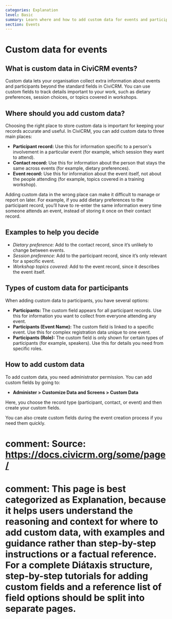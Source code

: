 ```yaml
---
categories: Explanation
level: Basic
summary: Learn where and how to add custom data for events and participants in CiviCRM, so your organisation collects the right information in the right place.
section: Events
---
```


# Custom data for events

## What is custom data in CiviCRM events?

Custom data lets your organisation collect extra information about events and participants beyond the standard fields in CiviCRM. You can use custom fields to track details important to your work, such as dietary preferences, session choices, or topics covered in workshops.

## Where should you add custom data?

Choosing the right place to store custom data is important for keeping your records accurate and useful. In CiviCRM, you can add custom data to three main places:

- **Participant record:** Use this for information specific to a person's involvement in a particular event (for example, which session they want to attend).
- **Contact record:** Use this for information about the person that stays the same across events (for example, dietary preferences).
- **Event record:** Use this for information about the event itself, not about the people attending (for example, topics covered in a training workshop).

Adding custom data in the wrong place can make it difficult to manage or report on later. For example, if you add dietary preferences to the participant record, you’ll have to re-enter the same information every time someone attends an event, instead of storing it once on their contact record.

## Examples to help you decide

- *Dietary preference:* Add to the contact record, since it’s unlikely to change between events.
- *Session preference:* Add to the participant record, since it’s only relevant for a specific event.
- *Workshop topics covered:* Add to the event record, since it describes the event itself.

## Types of custom data for participants

When adding custom data to participants, you have several options:

- **Participants:** The custom field appears for all participant records. Use this for information you want to collect from everyone attending any event.
- **Participants (Event Name):** The custom field is linked to a specific event. Use this for complex registration data unique to one event.
- **Participants (Role):** The custom field is only shown for certain types of participants (for example, speakers). Use this for details you need from specific roles.

## How to add custom data

To add custom data, you need administrator permission. You can add custom fields by going to:

- **Administer > Customize Data and Screens > Custom Data**

Here, you choose the record type (participant, contact, or event) and then create your custom fields.

You can also create custom fields during the event creation process if you need them quickly.

# comment: Source: https://docs.civicrm.org/some/page/
# comment: This page is best categorized as Explanation, because it helps users understand the reasoning and context for where to add custom data, with examples and guidance rather than step-by-step instructions or a factual reference. For a complete Diátaxis structure, step-by-step tutorials for adding custom fields and a reference list of field options should be split into separate pages.